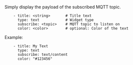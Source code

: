 Simply display the payload of the subscribed MQTT topic.
```
    - title: <string>       # Title text
      type: text            # Widget type
      subscribe: <topic>    # MQTT topic to listen on
      color: <color>        # optional: Color of the text
```
Example:
```
    - title: My Text
      type: text
      subscribe: text/content
      color: "#123456"
```
